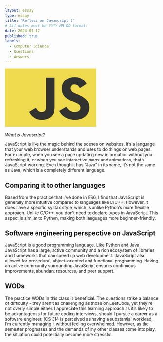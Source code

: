 ```yaml
---
layout: essay
type: essay
title: "Reflect on Javascript 1"
# All dates must be YYYY-MM-DD format!
date: 2024-01-17
published: true
labels:
  - Computer Science
  - Questions
  - Answers
---
```

<img width="300px" class="rounded float-start pe-4" src="../img/essays/JS.jpg">

*What is Javascript?*

JavaScript is like the magic behind the scenes on websites. It’s a language that your web browser understands and uses to do things on web pages. For example, when you see a page updating new information without you refreshing it, or when you see interactive maps and animations, that’s JavaScript working. Even though it has “Java” in its name, it’s not the same as Java, which is a completely different language.

## Comparing it to other languages

Based from the practice that I've done in ES6, I find that JavaScript is generally more intuitive compared to languages like C/C++. However, it does have a specific syntax style, which is unlike Python’s more flexible approach. Unlike C/C++, you don’t need to declare types in JavaScript. This aspect is similar to Python, making both languages more beginner-friendly.

## Software engineering perspective on JavaScript

JavaScript is a good programming language. Like Python and Java, JavaScript has a large, active community and a rich ecosystem of libraries and frameworks that can speed up web development. JavaScript also allowed for procedural, object-oriented and functional programming. Having an active community surrounding JavaScript ensures continuous improvements, abundant resources, and peer support.

## WODs

The practice WODs in this class is beneficial. The questions strike a balance of difficulty - they aren’t as challenging as those on LeetCode, yet they’re not overly simple either. I appreciate this learning approach as it’s likely to be advantageous for future coding interviews, should I pursue a career as a software engineer. ICS 314 is perceived as having a substantial workload, I’m currently managing it without feeling overwhelmed. However, as the semester progresses and the demands of my other classes come into play, the situation could potentially become more stressful.
